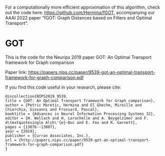 For a computationally more efficient approximation of this algorithm, check out the code here: https://github.com/Hermina/fGOT, accompanying our AAAI 2022 paper "fGOT: Graph Distances based on Filters and Optimal Transport".

# GOT

This is the code for the Neurips 2019 paper GOT: An Optimal Transport framework for Graph comparison


Paper link: https://papers.nips.cc/paper/9539-got-an-optimal-transport-framework-for-graph-comparison.pdf

If you find this code useful in your research, please cite:

    @incollection{NIPS2019_9539,
    title = {GOT: An Optimal Transport framework for Graph comparison},
    author = {Petric Maretic, Hermina and El Gheche, Mireille and Chierchia, Giovanni and Frossard, Pascal},
    booktitle = {Advances in Neural Information Processing Systems 32},
    editor = {H. Wallach and H. Larochelle and A. Beygelzimer and F. d\textquotesingle Alch\'{e}-Buc and E. Fox and R. Garnett},
    pages = {13876--13887},
    year = {2019},
    publisher = {Curran Associates, Inc.},
    url = {http://papers.nips.cc/paper/9539-got-an-optimal-transport-framework-for-graph-comparison.pdf}
    }
